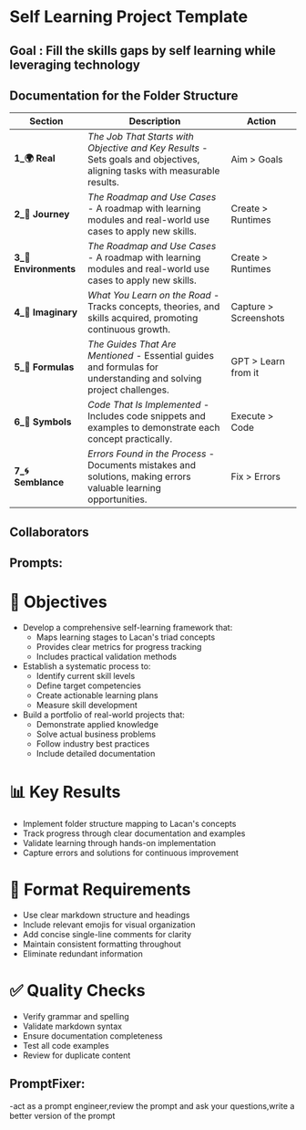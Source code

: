 # Self Learning Project Template
## Goal : Fill the skills gaps by self learning while leveraging technology

## Documentation for the Folder Structure

| Section         | Description                                                                                                      | Action                |
|-----------------|------------------------------------------------------------------------------------------------------------------|-----------------------|
| **1_🌍 Real**         | *The Job That Starts with Objective and Key Results* - Sets goals and objectives, aligning tasks with measurable results. | Aim > Goals   |
| **2_🌳 Journey** | *The Roadmap and Use Cases* - A roadmap with learning modules and real-world use cases to apply new skills.            | Create > Runtimes |
| **3_🌳 Environments** | *The Roadmap and Use Cases* - A roadmap with learning modules and real-world use cases to apply new skills.            | Create > Runtimes |
| **4_🌌 Imaginary**    | *What You Learn on the Road* - Tracks concepts, theories, and skills acquired, promoting continuous growth.            | Capture > Screenshots |
| **5_📐 Formulas**     | *The Guides That Are Mentioned* - Essential guides and formulas for understanding and solving project challenges.     |  GPT > Learn from it |
| **6_🔣 Symbols**      | *Code That Is Implemented* - Includes code snippets and examples to demonstrate each concept practically.              |  Execute > Code   |
| **7_🌀 Semblance**    | *Errors Found in the Process* - Documents mistakes and solutions, making errors valuable learning opportunities.       |  Fix > Errors   |

## Collaborators

## Prompts:
# 🎯 Objectives
- Develop a comprehensive self-learning framework that:
  - Maps learning stages to Lacan's triad concepts
  - Provides clear metrics for progress tracking
  - Includes practical validation methods
- Establish a systematic process to:
  - Identify current skill levels
  - Define target competencies 
  - Create actionable learning plans
  - Measure skill development
- Build a portfolio of real-world projects that:
  - Demonstrate applied knowledge
  - Solve actual business problems
  - Follow industry best practices
  - Include detailed documentation

# 📊 Key Results
- Implement folder structure mapping to Lacan's concepts
- Track progress through clear documentation and examples
- Validate learning through hands-on implementation
- Capture errors and solutions for continuous improvement

# 📝 Format Requirements
- Use clear markdown structure and headings
- Include relevant emojis for visual organization
- Add concise single-line comments for clarity
- Maintain consistent formatting throughout
- Eliminate redundant information

# ✅ Quality Checks
- Verify grammar and spelling
- Validate markdown syntax
- Ensure documentation completeness
- Test all code examples
- Review for duplicate content

## PromptFixer:
-act as a prompt engineer,review the prompt and ask your questions,write a better version of the prompt

